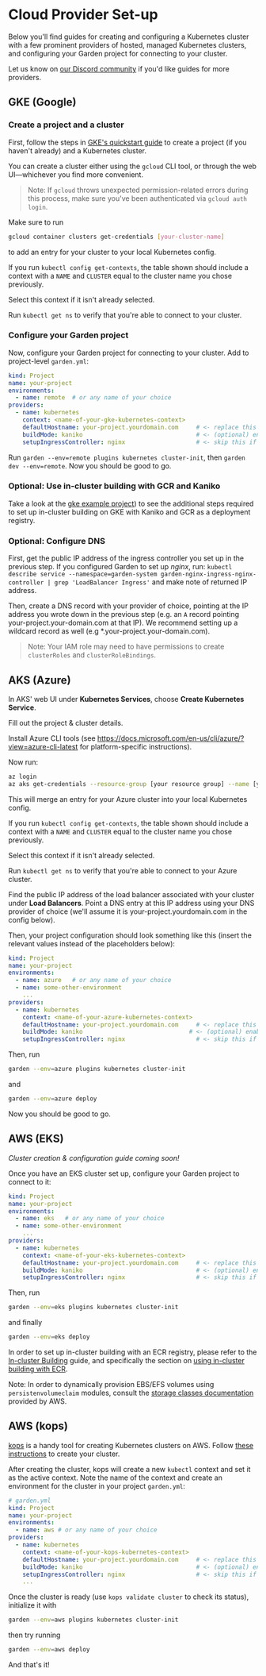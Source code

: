 # Cloud Provider Set-up

Below you'll find guides for creating and configuring a Kubernetes cluster with a few
prominent providers of hosted, managed Kubernetes clusters, and configuring your Garden
project for connecting to your cluster.

Let us know on [our Discord community](https://discord.gg/gxeuDgp6Xt) if you'd like guides for more providers.

## GKE (Google)

### Create a project and a cluster

First, follow the steps in [GKE's quickstart guide](https://cloud.google.com/kubernetes-engine/docs/quickstart?authuser=1) to create a project (if you haven't already) and a Kubernetes cluster.

You can create a cluster either using the `gcloud` CLI tool, or through the
web UI—whichever you find more convenient.

> Note: If `gcloud` throws unexpected permission-related errors during this process,
make sure you've been authenticated via `gcloud auth login`.

Make sure to run

```sh
gcloud container clusters get-credentials [your-cluster-name]
```

to add an entry for your cluster to your local Kubernetes config.

If you run `kubectl config get-contexts`, the table shown should include a context with a `NAME` and `CLUSTER` equal to the cluster name you chose previously.

Select this context if it isn't already selected.

Run `kubectl get ns` to verify that you're able to connect to your cluster.

### Configure your Garden project

Now, configure your Garden project for connecting to your cluster. Add to project-level `garden.yml`:

```yaml
kind: Project
name: your-project
environments:
  - name: remote  # or any name of your choice
providers:
  - name: kubernetes
    context: <name-of-your-gke-kubernetes-context>
    defaultHostname: your-project.yourdomain.com     # <- replace this with your intended ingress hostname
    buildMode: kaniko                                # <- (optional) enable in-cluster building
    setupIngressController: nginx                    # <- skip this if you want to install your own ingress controller
```

Run `garden --env=remote plugins kubernetes cluster-init`, then `garden dev --env=remote`. Now you should be good to go.

### Optional: Use in-cluster building with GCR and Kaniko

Take a look at the [gke example project](https://github.com/garden-io/garden/tree/0.12.48/examples/gke)) to see the additional steps required to set up in-cluster building on GKE with Kaniko and GCR as a deployment registry.

### Optional: Configure DNS

First, get the public IP address of the ingress controller you set up in the previous step. If you configured Garden to set up _nginx_, run: `kubectl describe service --namespace=garden-system garden-nginx-ingress-nginx-controller | grep 'LoadBalancer Ingress'` and make note of returned IP address.

Then, create a DNS record with your provider of choice, pointing at the IP address you wrote down in the previous step (e.g. an `A` record pointing your-project.your-domain.com at that IP). We recommend setting up a wildcard record as well (e.g *.your-project.your-domain.com).

> Note: Your IAM role may need to have permissions to create `clusterRoles` and `clusterRoleBindings`.

## AKS (Azure)

In AKS' web UI under **Kubernetes Services**, choose **Create Kubernetes Service**.

Fill out the project & cluster details.

Install Azure CLI tools (see https://docs.microsoft.com/en-us/cli/azure/?view=azure-cli-latest for platform-specific instructions).

Now run:

```sh
az login
az aks get-credentials --resource-group [your resource group] --name [your cluster name]
```

This will merge an entry for your Azure cluster into your local Kubernetes config.

If you run `kubectl config get-contexts`, the table shown should include a context with a `NAME` and `CLUSTER` equal to the cluster name you chose previously.

Select this context if it isn't already selected.

Run `kubectl get ns` to verify that you're able to connect to your Azure cluster.

Find the public IP address of the load balancer associated with your cluster under **Load Balancers**. Point a DNS entry at this IP address using your DNS provider of choice (we'll assume it is your-project.yourdomain.com in the config below).

Then, your project configuration should look something like this (insert the relevant values instead of the placeholders below):

```yaml
kind: Project
name: your-project
environments:
  - name: azure   # or any name of your choice
  - name: some-other-environment
    ...
providers:
  - name: kubernetes
    context: <name-of-your-azure-kubernetes-context>
    defaultHostname: your-project.yourdomain.com     # <- replace this with your intended ingress hostname
    buildMode: kaniko                              # <- (optional) enable in-cluster building
    setupIngressController: nginx                    # <- skip this if you want to install your own ingress controller
```

Then, run

```sh
garden --env=azure plugins kubernetes cluster-init
```

and

```sh
garden --env=azure deploy
```

Now you should be good to go.

## AWS (EKS)

_Cluster creation & configuration guide coming soon!_

Once you have an EKS cluster set up, configure your Garden project to connect to it:

```yaml
kind: Project
name: your-project
environments:
  - name: eks   # or any name of your choice
  - name: some-other-environment
    ...
providers:
  - name: kubernetes
    context: <name-of-your-eks-kubernetes-context>
    defaultHostname: your-project.yourdomain.com     # <- replace this with your intended ingress hostname
    buildMode: kaniko                                # <- (optional) enable in-cluster building
    setupIngressController: nginx                    # <- skip this if you want to install your own ingress controller
```

Then, run

```sh
garden --env=eks plugins kubernetes cluster-init
```

and finally

```sh
garden --env=eks deploy
```

In order to set up in-cluster building with an ECR registry, please refer to the [In-cluster Building](./in-cluster-building.md) guide, and specifically the section on [using in-cluster building with ECR](./in-cluster-building.md#using-in-cluster-building-with-ecr).

Note: In order to dynamically provision EBS/EFS volumes using `persistenvolumeclaim` modules, consult the [storage classes documentation](https://docs.aws.amazon.com/eks/latest/userguide/storage-classes.html) provided by AWS.

## AWS (kops)

[kops](https://github.com/kubernetes/kops) is a handy tool for creating Kubernetes clusters on AWS. Follow [these instructions](https://github.com/kubernetes/kops/blob/master/docs/getting_started/aws.md) to create your cluster.

After creating the cluster, kops will create a new `kubectl` context and set it as the active context. Note the name of the context and
create an environment for the cluster in your project `garden.yml`:

```yaml
# garden.yml
kind: Project
name: your-project
environments:
  - name: aws # or any name of your choice
providers:
  - name: kubernetes
    context: <name-of-your-kops-kubernetes-context>
    defaultHostname: your-project.yourdomain.com     # <- replace this with your intended ingress hostname
    buildMode: kaniko                                # <- (optional) enable in-cluster building
    setupIngressController: nginx                    # <- skip this if you want to install your own ingress controller
    ...
```

Once the cluster is ready (use `kops validate cluster` to check its status), initialize it with

```sh
garden --env=aws plugins kubernetes cluster-init
```

then try running

```sh
garden --env=aws deploy
```

And that's it!

